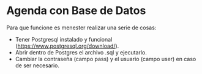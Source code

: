 # Agenda con Base de Datos
Para que funcione es menester realizar una serie de cosas:
- Tener Postgresql instalado y funcional (https://www.postgresql.org/download/).
- Abrir dentro de Postgres el archivo .sql y ejecutarlo.
- Cambiar la contraseña (campo pass) y el usuario (campo user) en caso de ser necesario.